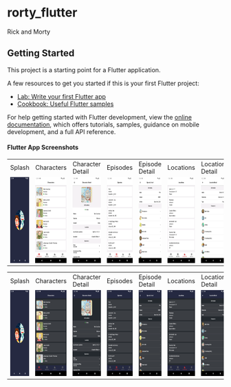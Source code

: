 # rorty_flutter

Rick and Morty

## Getting Started

This project is a starting point for a Flutter application.

A few resources to get you started if this is your first Flutter project:

- [Lab: Write your first Flutter app](https://docs.flutter.dev/get-started/codelab)
- [Cookbook: Useful Flutter samples](https://docs.flutter.dev/cookbook)

For help getting started with Flutter development, view the
[online documentation](https://docs.flutter.dev/), which offers tutorials, samples, guidance on
mobile development, and a full API reference.

#### Flutter App Screenshots

<table>
  <tr>
    <td>Splash</td>
    <td>Characters</td>
    <td>Character Detail</td>
    <td>Episodes</td>
    <td>Episode Detail</td>
    <td>Locations</td>
    <td>Location Detail</td>
    <td>Settings</td>
    <td>Abouts</td>
  </tr>
  <tr>
    <td><img src="art/screenshots/android/splash.png" width=200 height=200></td>
    <td><img src="art/screenshots/android/characters.png" width=200 height=200></td>
    <td><img src="art/screenshots/android/character-detail.png" width=200 height=200></td>
    <td><img src="art/screenshots/android/episodes.png" width=200 height=200></td>
    <td><img src="art/screenshots/android/episode-detail.png" width=200 height=200></td>
    <td><img src="art/screenshots/android/locations.png" width=200 height=200></td>
    <td><img src="art/screenshots/android/location-detail.png" width=200 height=200></td>
    <td><img src="art/screenshots/android/settings.png" width=200 height=200></td>
    <td><img src="art/screenshots/android/abouts.png" width=200 height=200></td>
  </tr>
 </table>

<table>
  <tr>
    <td>Splash</td>
    <td>Characters</td>
    <td>Character Detail</td>
    <td>Episodes</td>
    <td>Episode Detail</td>
    <td>Locations</td>
    <td>Location Detail</td>
    <td>Settings</td>
    <td>Abouts</td>
  </tr>
  <tr>
    <td><img src="art/screenshots/android/splash.png" width=200 height=200></td>
    <td><img src="art/screenshots/android/characters-dark.png" width=200 height=200></td>
    <td><img src="art/screenshots/android/character-detail-dark.png" width=200 height=200></td>
    <td><img src="art/screenshots/android/episodes-dark.png" width=200 height=200></td>
    <td><img src="art/screenshots/android/episode-detail-dark.png" width=200 height=200></td>
    <td><img src="art/screenshots/android/locations-dark.png" width=200 height=200></td>
    <td><img src="art/screenshots/android/location-detail-dark.png" width=200 height=200></td>
    <td><img src="art/screenshots/android/settings-dark.png" width=200 height=200></td>
    <td><img src="art/screenshots/android/abouts-dark.png" width=200 height=200></td>
  </tr>
 </table>
